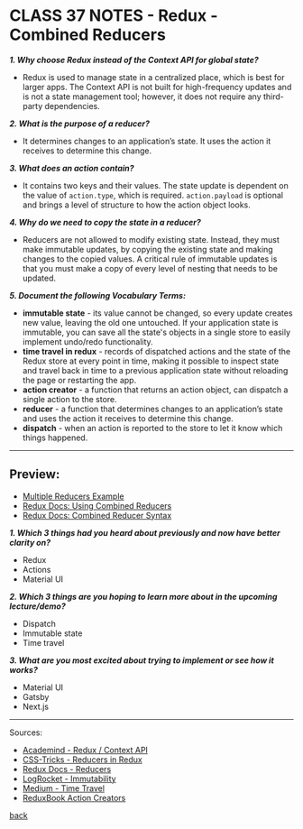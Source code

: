 # CLASS 37 NOTES - Redux - Combined Reducers

***1. Why choose Redux instead of the Context API for global state?***

- Redux is used to manage state in a centralized place, which is best for larger apps. The Context API is not built for high-frequency updates and is not a state management tool; however, it does not require any third-party dependencies.

***2. What is the purpose of a reducer?***

- It determines changes to an application’s state. It uses the action it receives to determine this change.

***3. What does an action contain?***

- It contains two keys and their values. The state update is dependent on the value of `action.type`, which is required. `action.payload` is optional and brings a level of structure to how the action object looks.

***4. Why do we need to copy the state in a reducer?***

- Reducers are not allowed to modify existing state. Instead, they must make immutable updates, by copying the existing state and making changes to the copied values. A critical rule of immutable updates is that you must make a copy of every level of nesting that needs to be updated.

***5. Document the following Vocabulary Terms:***

- **immutable state** - its value cannot be changed, so every update creates new value, leaving the old one untouched. If your application state is immutable, you can save all the state's objects in a single store to easily implement undo/redo functionality.
- **time travel in redux** - records of dispatched actions and the state of the Redux store at every point in time, making it possible to inspect state and travel back in time to a previous application state without reloading the page or restarting the app.
- **action creator** -  a function that returns an action object, can dispatch a single action to the store.
- **reducer** - a function that determines changes to an application’s state and uses the action it receives to determine this change.
- **dispatch** - when an action is reported to the store to let it know which things happened.

- - -

## Preview:

- [Multiple Reducers Example](https://www.youtube.com/watch?v=gBER4Or86hE)
- [Redux Docs: Using Combined Reducers](https://redux.js.org/usage/structuring-reducers/using-combinereducers/)
- [Redux Docs: Combined Reducer Syntax](https://redux.js.org/api/combinereducers/)

***1. Which 3 things had you heard about previously and now have better clarity on?***

- Redux
- Actions
- Material UI

***2. Which 3 things are you hoping to learn more about in the upcoming lecture/demo?***

- Dispatch
- Immutable state
- Time travel

***3. What are you most excited about trying to implement or see how it works?***

- Material UI
- Gatsby
- Next.js

- - -

Sources:

- [Academind - Redux / Context API](https://academind.com/tutorials/reactjs-redux-vs-context-api)
- [CSS-Tricks - Reducers in Redux](https://css-tricks.com/understanding-how-reducers-are-used-in-redux/)
- [Redux Docs - Reducers](https://redux.js.org/tutorials/fundamentals/part-3-state-actions-reducers)
- [LogRocket - Immutability](https://blog.logrocket.com/immutability-in-react-ebe55253a1cc/)
- [Medium - Time Travel](https://medium.com/the-web-tub/time-travel-in-react-redux-apps-using-the-redux-devtools-5e94eba5e7c0)
- [ReduxBook Action Creators](https://read.reduxbook.com/markdown/part1/04-action-creators.html)

[back](../README.md)
